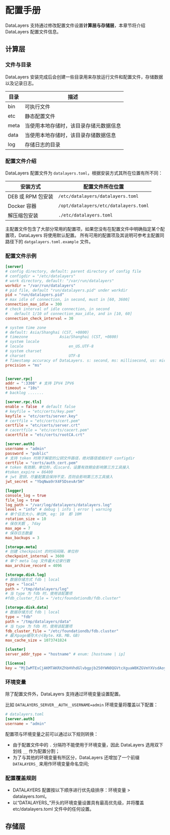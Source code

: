 # 配置手册
DataLayers 支持通过修改配置文件设置**计算层与存储层**，本章节将介绍 DataLayers 配置文件信息。

## 计算层
### 文件与目录
DataLayers 安装完成后会创建一些目录用来存放运行文件和配置文件，存储数据以及记录日志。

| 目录       | 描述                               |
| --------- | -------------------------         |
| bin       | 可执行文件                          |
| etc       | 静态配置文件                         |
| meta      | 当使用本地存储时，该目录存储元数据信息   |
| data      | 当使用本地存储时，该目录存储数据信息     |
| log       | 存储日志的目录                       |

### 配置文件介绍

DataLayers 配置文件为 `datalayers.toml`，根据安装方式其所在位置有所不同：

| 安装方式          | 配置文件所在位置          |
| ----------------- | ------------------------- |
| DEB 或 RPM 包安装 | `/etc/datalayers/datalayers.toml`     |
| Docker 容器       | `/opt/datalayers/etc/datalayers.toml` |
| 解压缩包安装      | `./etc/datalayers.toml`         |

主配置文件包含了大部分常用的配置项，如果您没有在配置文件中明确指定某个配置项，DataLayers 将使用默认配置。
所有可用的配置项及其说明可参考主配置同路径下的 `datgalayers.toml.example` 文件。

### 配置文件示例
```toml
[server]
# config directory, default: parent directory of config file
# configdir = "/etc/datalayers"
# work directory, default: "/var/run/datalayers"
workdir = "/var/run/datalayers"
# pid file, default "run/datalayers.pid" under workdir
pid = "run/datalayers.pid"
# max idle of connection, in second, must in [60, 3600]
connection_max_idle = 300
# check interval of idle connection, in second
#   default 1/10 of connection_max_idle, and in [10, 60]
connection_check_interval = 30

# system time zone 
# default: Asia/Shanghai (CST, +0800)
# timezone              Asia/Shanghai (CST, +0800)
# system locale
# locale                    en_US.UTF-8
# system charset
# charset                   UTF-8
# Timestamp accuracy of DataLayers. s: second, ms: millisecond, us: microsecond, ns: nanosecond. ms is the default value
precision = "ms"


[server.rpc]
addr = ":3308" # 支持 IPV4 IPV6
timeout = "10s" 
# backlog .......

[server.rpc.tls]
enable = false  # default false
# keyfile = "etc/certs/key.pem"
keyfile = "etc/certs/server.key"
# certfile = "etc/certs/cert.pem"
certfile = "etc/certs/server.crt"
# cacertfile = "etc/certs/cacert.pem"
cacertfile = "etc/certs/rootCA.crt"

[server.auth]
username = "admin"
password = "public"
# 支持 token 时用于解密的公钥文件路径，绝对路径或相对于 configdir
certfile = "certs/auth_cert.pem"
# token 有效期，单位秒，discard，设置有效期会影响第三方工具接入
#token_expire = 86400
# jwt 密钥，尽量配置且保持不变，否则会影响第三方工具接入
jwt_secret = "YbqNwa9rX4F5DsevAr5H"

[logger]
console_log = true
file_log = true
log_path = "/var/log/datalayers/datalayers.log"
level = "info" # debug | info | error | warning
# 单个日志大小，单位M, eg: 10  即 10M
rotation_size = 10
# 保存天数 , 7day
max_age = 7
# 保存日志数量
max_backups = 3

[storage.meta]
# 创建 checkpoint 的时间间隔，单位秒
checkpoint_internal = 3600
# 单个 meta log 文件最大记录行数
max_archive_record = 4096

[storage.disk.log]
# 数据存储方式 fdb | local
type = "local"
path = "/tmp/datalayers/log"
# 当 type 为 fdb 时，使用该配置项
#fdb_cluster_file = "/etc/foundationdb/fdb.cluster"

[storage.disk.data]
# 数据存储方式 fdb | local
type = "fdb"
path = "/tmp/datalayers/data"
# 当 type 为 fdb 时，使用该配置项
fdb_cluster_file = "/etc/foundationdb/fdb.cluster"
# 最大page缓存大小(Byte、KB、MB、GB)
max_cache_size = 1073741824

[cluster]
server_addr_type = "hostname" # enum: [hostname | ip]

[license]
key = "MjIwMTExCjAKMTAKRXZhbHVhdGlvbgpjb250YWN0QGVtcXguaW8KZGVmYXVsdAoyMDIzMDEwOQoxODI1CjEwMAo=.MEUCIG62t8W15g05f1cKx3tA3YgJoR0dmyHOPCdbUxBGxgKKAiEAhHKh8dUwhU+OxNEaOn8mgRDtiT3R8RZooqy6dEsOmDI="
```

### 环境变量

除了配置文件外，DataLayers 支持通过环境变量设置配置。

比如 `DATALAYERS_SERVER__AUTH__USERNAME=admin` 环境变量将覆盖以下配置：

```toml
# datalayers.toml
[server.auth]
username = "admin"
```

配置项与环境变量之前可以通过以下规则转换：
* 由于配置文件中的 `.` 分隔符不能使用于环境变量，因此 DataLayers 选用双下划线 `__` 作为配置分割；
* 为了与其他的环境变量有所区分，DataLayers 还增加了一个前缀 `DATALAYERS_` 来用作环境变量命名空间;

### 配置覆盖规则
* DATALAYERS 配置按以下顺序进行优先级排序：环境变量 > datalayers.toml。
* 以“DATALAYERS_”开头的环境变量设置具有最高优先级，并将覆盖 etc/datalayers.toml 文件中的任何设置。


## 存储层



